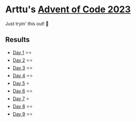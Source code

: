 # Arttu's [Advent of Code 2023](https://adventofcode.com/2023)

Just tryin' this out! 🚀

## Results

- [Day 1](https://adventofcode.com/2023/day/1) ⭐⭐
- [Day 2](https://adventofcode.com/2023/day/2) ⭐⭐
- [Day 3](https://adventofcode.com/2023/day/3) ⭐⭐
- [Day 4](https://adventofcode.com/2023/day/4) ⭐⭐
- [Day 5](https://adventofcode.com/2023/day/5) ⭐
- [Day 6](https://adventofcode.com/2023/day/6) ⭐⭐
- [Day 7](https://adventofcode.com/2023/day/7) ⭐
- [Day 8](https://adventofcode.com/2023/day/8) ⭐⭐
- [Day 9](https://adventofcode.com/2023/day/9) ⭐⭐